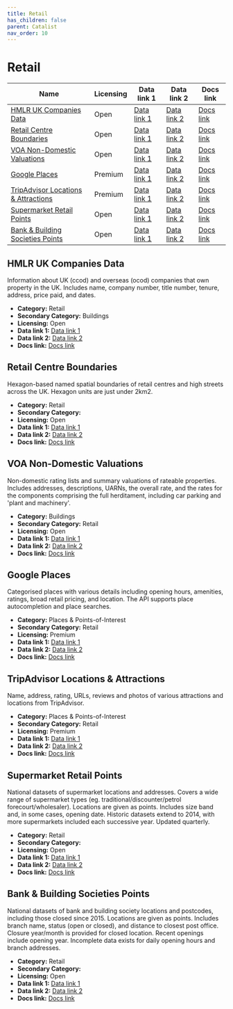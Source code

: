 ```yaml
---
title: Retail
has_children: false
parent: Catalist
nav_order: 10
---
```


# Retail

| Name                                                                        | Licensing | Data link 1                                                                                                                                | Data link 2                                                                | Docs link                                                                                                                                                |
| --------------------------------------------------------------------------- | --------- | ------------------------------------------------------------------------------------------------------------------------------------------ | -------------------------------------------------------------------------- | -------------------------------------------------------------------------------------------------------------------------------------------------------- |
| [HMLR UK Companies Data](#hmlr-uk-companies-data)                           | Open      | [Data link 1](https://use-land-property-data.service.gov.uk/datasets/ccod)                                                                 | [Data link 2](https://use-land-property-data.service.gov.uk/datasets/ocod) | [Docs link](https://use-land-property-data.service.gov.uk/datasets/ccod/tech-spec)                                                                       |
| [Retail Centre Boundaries](#retail-centre-boundaries)                       | Open      | [Data link 1](https://data.geods.ac.uk/dataset/retail-centre-boundaries-and-open-indicators/resource/00b4e06a-8189-4771-8ff3-c2dbe9cbd606) | [Data link 2]()                                                            | [Docs link](https://data.geods.ac.uk/dataset/retail-centre-boundaries-and-open-indicators)                                                               |
| [VOA Non-Domestic Valuations](#voa-non-domestic-valuations)                 | Open      | [Data link 1](https://voaratinglists.blob.core.windows.net/html/rlidata.htm)                                                               | [Data link 2]()                                                            | [Docs link](https://voaratinglists.blob.core.windows.net/html/documents/Compiled%20Rating%20List%20and%20Summary%20Valuation%20Data%20Specification.pdf) |
| [Google Places](#google-places)                                             | Premium   | [Data link 1](https://developers.google.com/maps/documentation/places/web-service/op-overview)                                             | [Data link 2]()                                                            | [Docs link](https://developers.google.com/maps/documentation/places/web-service)                                                                         |
| [TripAdvisor Locations & Attractions](#tripadvisor-locations-&-attractions) | Premium   | [Data link 1](https://www.tripadvisor.com/developers?screen=credentials)                                                                   | [Data link 2]()                                                            | [Docs link](https://tripadvisor-content-api.readme.io/reference/overview)                                                                                |
| [Supermarket Retail Points](#supermarket-retail-points)                     | Open      | [Data link 1](https://drive.google.com/file/d/1B8M7m86rQg2sx2TsHhFa2d-x-dZ1DbSy/view?pli=1)                                                | [Data link 2]()                                                            | [Docs link](https://geolytix.com/blog/supermarket-retail-points/)                                                                                        |
| [Bank & Building Societies Points](#bank-&-building-societies-points)       | Open      | [Data link 1](https://drive.google.com/file/d/1RjyAK7qa-qoKtU25KI4e-_mmdxW601tj/view)                                                      | [Data link 2]()                                                            | [Docs link](https://geolytix.co.uk/blog/banking-building-societies-locations/)                                                                           |

## HMLR UK Companies Data

Information about UK (ccod) and overseas (ocod) companies that own property in the UK. Includes name, company number, title number, tenure, address, price paid, and dates.

- **Category:** Retail
- **Secondary Category:** Buildings
- **Licensing:** Open
- **Data link 1:** [Data link 1](https://use-land-property-data.service.gov.uk/datasets/ccod)
- **Data link 2:** [Data link 2](https://use-land-property-data.service.gov.uk/datasets/ocod)
- **Docs link:** [Docs link](https://use-land-property-data.service.gov.uk/datasets/ccod/tech-spec)



## Retail Centre Boundaries

Hexagon-based named spatial boundaries of retail centres and high streets across the UK. Hexagon units are just under 2km2.

- **Category:** Retail
- **Secondary Category:** 
- **Licensing:** Open
- **Data link 1:** [Data link 1](https://data.geods.ac.uk/dataset/retail-centre-boundaries-and-open-indicators/resource/00b4e06a-8189-4771-8ff3-c2dbe9cbd606)
- **Data link 2:** [Data link 2]()
- **Docs link:** [Docs link](https://data.geods.ac.uk/dataset/retail-centre-boundaries-and-open-indicators)



## VOA Non-Domestic Valuations

Non-domestic rating lists and summary valuations of rateable properties. Includes addresses, descriptions, UARNs, the overall rate, and the rates for the components comprising the full herditament, including car parking and 'plant and machinery'.

- **Category:** Buildings
- **Secondary Category:** Retail
- **Licensing:** Open
- **Data link 1:** [Data link 1](https://voaratinglists.blob.core.windows.net/html/rlidata.htm)
- **Data link 2:** [Data link 2]()
- **Docs link:** [Docs link](https://voaratinglists.blob.core.windows.net/html/documents/Compiled%20Rating%20List%20and%20Summary%20Valuation%20Data%20Specification.pdf)



## Google Places

Categorised places with various details including opening hours, amenities, ratings, broad retail pricing, and location. The API supports place autocompletion and place searches.

- **Category:** Places & Points-of-Interest
- **Secondary Category:** Retail
- **Licensing:** Premium
- **Data link 1:** [Data link 1](https://developers.google.com/maps/documentation/places/web-service/op-overview)
- **Data link 2:** [Data link 2]()
- **Docs link:** [Docs link](https://developers.google.com/maps/documentation/places/web-service)



## TripAdvisor Locations & Attractions

Name, address, rating, URLs, reviews and photos of various attractions and locations from TripAdvisor.

- **Category:** Places & Points-of-Interest
- **Secondary Category:** Retail
- **Licensing:** Premium
- **Data link 1:** [Data link 1](https://www.tripadvisor.com/developers?screen=credentials)
- **Data link 2:** [Data link 2]()
- **Docs link:** [Docs link](https://tripadvisor-content-api.readme.io/reference/overview)



## Supermarket Retail Points

National datasets of supermarket locations and addresses. Covers a wide range of supermarket types (eg. traditional/discounter/petrol forecourt/wholesaler). Locations are given as points. Includes size band and, in some cases, opening date. Historic datasets extend to 2014, with more supermarkets included each successive year. Updated quarterly.

- **Category:** Retail
- **Secondary Category:** 
- **Licensing:** Open
- **Data link 1:** [Data link 1](https://drive.google.com/file/d/1B8M7m86rQg2sx2TsHhFa2d-x-dZ1DbSy/view?pli=1)
- **Data link 2:** [Data link 2]()
- **Docs link:** [Docs link](https://geolytix.com/blog/supermarket-retail-points/)



## Bank & Building Societies Points

National datasets of bank and building society locations and postcodes, including those closed since 2015. Locations are given as points. Includes branch name, status (open or closed), and distance to closest post office. Closure year/month is provided for closed location. Recent openings include opening year. Incomplete data exists for daily opening hours and branch addresses.

- **Category:** Retail
- **Secondary Category:** 
- **Licensing:** Open
- **Data link 1:** [Data link 1](https://drive.google.com/file/d/1RjyAK7qa-qoKtU25KI4e-_mmdxW601tj/view)
- **Data link 2:** [Data link 2]()
- **Docs link:** [Docs link](https://geolytix.co.uk/blog/banking-building-societies-locations/)

